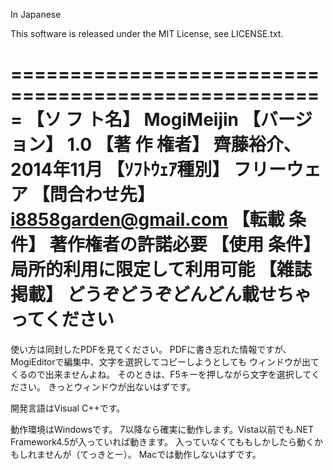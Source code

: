 In Japanese

This software is released under the MIT License, see LICENSE.txt.

=====================================================
【ソ フ ト名】 MogiMeijin
【バージョン】 1.0
【著 作 権者】 齊藤裕介、2014年11月
【ｿﾌﾄｳｪｱ種別】 フリーウェア
【問合わせ先】 i8858garden@gmail.com
【転載  条件】 著作権者の許諾必要
【使用  条件】 局所的利用に限定して利用可能
【雑誌  掲載】 どうぞどうぞどんどん載せちゃってください
=====================================================

使い方は同封したPDFを見てください。
PDFに書き忘れた情報ですが、
MogiEditorで編集中、文字を選択してコピーしようとしても
ウィンドウが出てくるので出来ませんよね。
そのときは、F5キーを押しながら文字を選択してください。
きっとウィンドウが出ないはずです。

開発言語はVisual C++です。

動作環境はWindowsです。
7以降なら確実に動作します。Vista以前でも.NET Framework4.5が入っていれば動きます。
入っていなくてももしかしたら動くかもしれませんが（てっきとー）。
Macでは動作しないはずです。
